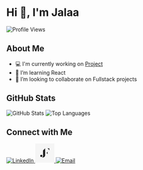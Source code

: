 # Hi 👋, I'm Jalaa

![Profile Views](https://komarev.com/ghpvc/?username=jalaafarhat&color=blue)

## About Me
- 💻 I'm currently working on [Project](https://github.com/jalaafarhat/AIContentGenerator)
- 🌱 I’m learning React
- 👯 I’m looking to collaborate on Fullstack projects

## GitHub Stats
![GitHub Stats](https://github-readme-stats.vercel.app/api?username=jalaafarhat&show_icons=true&theme=radical)
![Top Languages](https://github-readme-stats.vercel.app/api/top-langs/?username=jalaafarhat&layout=compact&theme=radical)

## Connect with Me
<div>
  <a href="https://www.linkedin.com/in/jalaa-farhat-642525205/" target="_blank">
    <img src="https://www.logo.wine/a/logo/LinkedIn/LinkedIn-Icon-Logo.wine.svg" alt="LinkedIn" width="50" height="50">
  </a>
  <a href="https://jalaafarhat.com" target="_blank">
    <img src="https://github.com/jalaafarhat/jalaa-farhat-portfolio/blob/main/public/JF%20Logo.jpeg" alt="Portfolio" width="50" height="50">
  </a>
  <a href="mailto:jalaa.c.m@gmail.com" target="_blank">
    <img src="https://img.shields.io/badge/Email-jalaa.c.m@gmail.com-red?style=for-the-badge&logo=gmail&logoColor=white" alt="Email">
  </a>
</div>
